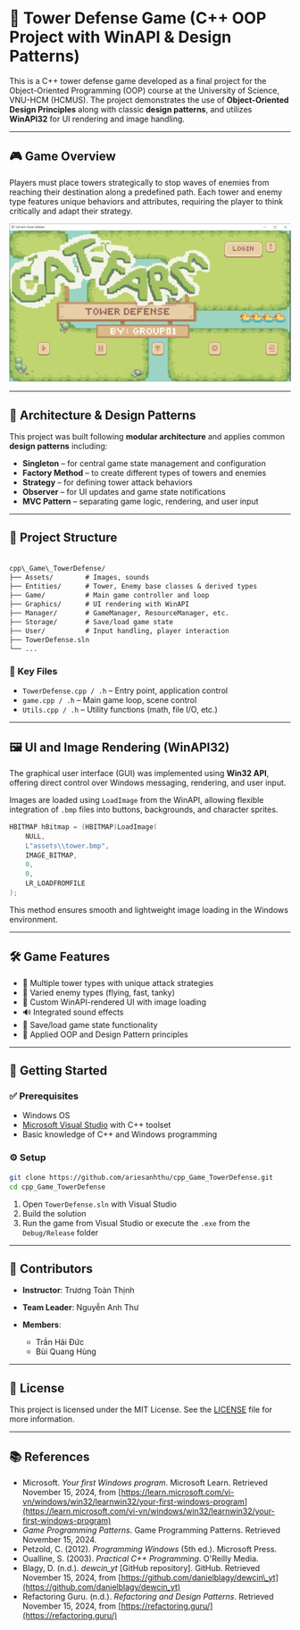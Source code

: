 # 🎯 Tower Defense Game (C++ OOP Project with WinAPI & Design Patterns)

This is a C++ tower defense game developed as a final project for the Object-Oriented Programming (OOP) course at the University of Science, VNU-HCM (HCMUS). The project demonstrates the use of **Object-Oriented Design Principles** along with classic **design patterns**, and utilizes **WinAPI32** for UI rendering and image handling.

---

## 🎮 Game Overview

Players must place towers strategically to stop waves of enemies from reaching their destination along a predefined path. Each tower and enemy type features unique behaviors and attributes, requiring the player to think critically and adapt their strategy.

![Main screen](https://github.com/ariesanhthu/cpp_Game_TowerDefense/blob/main/Assets/MainScreen.PNG)

---

## 🧱 Architecture & Design Patterns

This project was built following **modular architecture** and applies common **design patterns** including:

- **Singleton** – for central game state management and configuration  
- **Factory Method** – to create different types of towers and enemies  
- **Strategy** – for defining tower attack behaviors  
- **Observer** – for UI updates and game state notifications  
- **MVC Pattern** – separating game logic, rendering, and user input  

---

## 📁 Project Structure

```

cpp\_Game\_TowerDefense/
├── Assets/        # Images, sounds
├── Entities/      # Tower, Enemy base classes & derived types
├── Game/          # Main game controller and loop
├── Graphics/      # UI rendering with WinAPI
├── Manager/       # GameManager, ResourceManager, etc.
├── Storage/       # Save/load game state
├── User/          # Input handling, player interaction
├── TowerDefense.sln
└── ...

````

### 🔑 Key Files

- `TowerDefense.cpp / .h` – Entry point, application control  
- `game.cpp / .h` – Main game loop, scene control  
- `Utils.cpp / .h` – Utility functions (math, file I/O, etc.)  

---

## 🖼️ UI and Image Rendering (WinAPI32)

The graphical user interface (GUI) was implemented using **Win32 API**, offering direct control over Windows messaging, rendering, and user input.

Images are loaded using `LoadImage` from the WinAPI, allowing flexible integration of `.bmp` files into buttons, backgrounds, and character sprites.

```cpp
HBITMAP hBitmap = (HBITMAP)LoadImage(
    NULL,
    L"assets\\tower.bmp",
    IMAGE_BITMAP,
    0,
    0,
    LR_LOADFROMFILE
);
````

This method ensures smooth and lightweight image loading in the Windows environment.

---

## 🛠️ Game Features

* 🏰 Multiple tower types with unique attack strategies
* 👾 Varied enemy types (flying, fast, tanky)
* 🎨 Custom WinAPI-rendered UI with image loading
* 🔊 Integrated sound effects
* 💾 Save/load game state functionality
* 🧠 Applied OOP and Design Pattern principles

---

## 🚀 Getting Started

### ✅ Prerequisites

* Windows OS
* [Microsoft Visual Studio](https://visualstudio.microsoft.com/) with C++ toolset
* Basic knowledge of C++ and Windows programming

### ⚙️ Setup

```bash
git clone https://github.com/ariesanhthu/cpp_Game_TowerDefense.git
cd cpp_Game_TowerDefense
```

1. Open `TowerDefense.sln` with Visual Studio
2. Build the solution
3. Run the game from Visual Studio or execute the `.exe` from the `Debug/Release` folder

---

## 👥 Contributors

* **Instructor**: Trương Toàn Thịnh
* **Team Leader**: Nguyễn Anh Thư
* **Members**:

  * Trần Hải Đức
  * Bùi Quang Hùng

---

## 📄 License

This project is licensed under the MIT License. See the [LICENSE](LICENSE) file for more information.

---

## 📚 References

* Microsoft. *Your first Windows program*. Microsoft Learn. Retrieved November 15, 2024, from [https://learn.microsoft.com/vi-vn/windows/win32/learnwin32/your-first-windows-program](https://learn.microsoft.com/vi-vn/windows/win32/learnwin32/your-first-windows-program)
* *Game Programming Patterns*. Game Programming Patterns. Retrieved November 15, 2024.
* Petzold, C. (2012). *Programming Windows* (5th ed.). Microsoft Press.
* Oualline, S. (2003). *Practical C++ Programming*. O'Reilly Media.
* Blagy, D. (n.d.). *dewcin\_yt* \[GitHub repository]. GitHub. Retrieved November 15, 2024, from [https://github.com/danielblagy/dewcin\_yt](https://github.com/danielblagy/dewcin_yt)
* Refactoring Guru. (n.d.). *Refactoring and Design Patterns*. Retrieved November 15, 2024, from [https://refactoring.guru/](https://refactoring.guru/)

